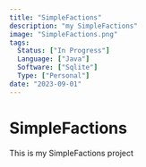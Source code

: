```yaml
---
title: "SimpleFactions"
description: "my SimpleFactions"
image: "SimpleFactions.png"
tags:
  Status: ["In Progress"]
  Language: ["Java"]
  Software: ["Sqlite"]
  Type: ["Personal"]
date: "2023-09-01"
---
```


# SimpleFactions

This is my SimpleFactions project